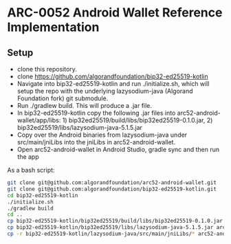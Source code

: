 # ARC-0052 Android Wallet Reference Implementation

## Setup

- clone this repository.
- clone https://github.com/algorandfoundation/bip32-ed25519-kotlin
- Navigate into bip32-ed25519-kotlin and run ./initialize.sh, which will setup the repo with the underlying lazysodium-java (Algorand Foundation fork) git submodule.
- Run ./gradlew build. This will produce a .jar file.
- In bip32-ed25519-kotlin copy the following .jar files into arc52-android-wallet/app/libs: 1) bip32ed25519/build/libs/bip32ed25519-0.1.0.jar, 2) bip32ed25519/libs/lazysodium-java-5.1.5.jar
- Copy over the Android binaries from lazysodium-java under src/main/jniLibs into the jniLibs in arc52-android-wallet.
- Open arc52-android-wallet in Android Studio, gradle sync and then run the app

As a bash script:

```bash
git clone git@github.com:algorandfoundation/arc52-android-wallet.git
git clone git@github.com:algorandfoundation/bip32-ed25519-kotlin.git
cd bip32-ed25519-kotlin
./initialize.sh
./gradlew build
cd ..
cp bip32-ed25519-kotlin/bip32ed25519/build/libs/bip32ed25519-0.1.0.jar arc52-android-wallet/app/libs/
cp bip32-ed25519-kotlin/bip32ed25519/libs/lazysodium-java-5.1.5.jar arc52-android-wallet/app/libs/
cp -r bip32-ed25519-kotlin/lazysodium-java/src/main/jniLibs/* arc52-android-wallet/app/src/main/jniLibs/
```
